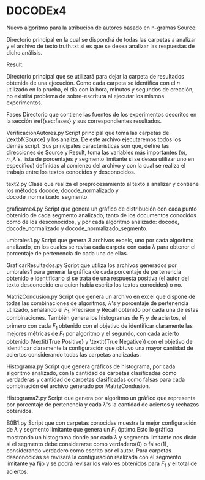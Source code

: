 # DOCODEx4
Nuevo algoritmo para la atribución de autores basado en n-gramas
Source:

Directorio principal en la cual se dispondrá de todas las carpetas a analizar y el archivo de texto truth.txt si es que se desea analizar las respuestas de dicho análisis. 
    
Result:

Directorio principal que se utilizará para dejar la carpeta de resultados obtenida de una ejecución. Como cada carpeta se identifica con el $n$ utilizado en la prueba, el día con la hora, minutos y segundos de creación, no existirá problema de sobre-escritura al ejecutar los mismos experimentos.
    
Fases
    Directorio que contiene las fuentes de los experimentos descritos en la sección \ref{sec:fases} y sus correspondientes resultados. 
    
VerificacionAutores.py
    Script principal que toma las carpetas de \textbf{Source} y los analiza. De este archivo ejecutaremos todos los demás script. Sus principales características son que, define las direcciones de Source y Result, toma las variables más importantes ($m,n,$,$\lambda$'s, lista de porcentajes y segmento limitante si se desea utilizar uno en específico) definidas al comienzo del archivo y con la cual se realiza el trabajo entre los textos conocidos y desconocidos.
    
text2.py
    Clase que realiza el preprocesamiento al texto a analizar y contiene los métodos docode, docode_normalizado y docode_normalizado_segmento.
    
graficame4.py
    Script que genera un gráfico de distribución con cada punto obtenido de cada segmento analizado, tanto de los documentos conocidos como de los desconocidos, y por cada algoritmo analizado: docode, docode_normalizado y docode_normalizado_segmento.
    
umbrales1.py
    Script que genera 3 archivos excels, uno por cada algoritmo analizado, en los cuales se revisa cada carpeta con cada $\lambda$ para obtener el porcentaje de pertenencia de cada una de ellas. 
    
GraficarResultados.py
    Script que utiliza los archivos generados por umbrales1 para generar la gráfica de cada porcentaje de pertenencia obtenido e identificarlo si se trata de una respuesta positiva (el autor del texto desconocido era quien había escrito los textos conocidos) o no.
    
MatrizCondusion.py
    Script que genera un archivo en excel que dispone de todas las combinaciones de algoritmos, $\lambda$'s y porcentaje de pertenencia utilizado, señalando el $F_1$, Precision y Recall obtenido por cada una de estas combinaciones. También genera los histogramas de $F_1$ y de aciertos, el primero con cada $F_1$ obtenido con el objetivo de identificar claramente las mejores métricas de $F_1$ por algoritmo y el segundo, con cada acierto obtenido (\textit{True Positive} y \textit{True Negative}) con el objetivo de identificar claramente la configuración que obtuvo una mayor cantidad de aciertos considerando todas las carpetas analizadas.  
    
Histograma.py
    Script que genera gráficos de histograma, por cada algoritmo analizado, con la cantidad de carpetas clasificadas como verdaderas y cantidad de carpetas clasificadas como falsas para cada combinación del archivo generado por MatrizCondusion.
    
Histograma2.py
    Script que genera por algoritmo un gráfico que representa por porcentaje de pertenencia y cada $\lambda$'s la cantidad de aciertos y rechazos obtenidos. 
    
B0B1.py
    Script que con carpetas conocidas muestra la mejor configuración de $\lambda$ y segmento limitante que genera un $F_1$ óptimo.Esto lo gráfica mostrando un histograma donde por cada $\lambda$ y segmento limitante nos dirán si el segmento debe considerarse como verdadero(0) o falso(1), considerando verdadero como escrito por el autor. Para carpetas desconocidas se revisará la configuración realizada con el segmento limitante ya fijo y se podrá revisar los valores obtenidos para $F_1$ y el total de aciertos.
